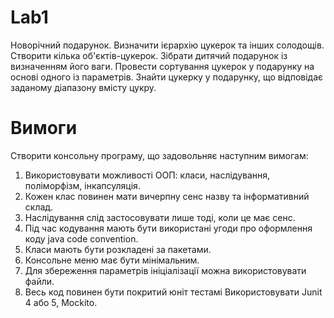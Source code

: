 # Lab1 
Новорічний подарунок. Визначити ієрархію цукерок та інших солодощів. Створити кілька об'єктів-цукерок. Зібрати дитячий подарунок із визначенням його ваги. Провести сортування цукерок у подарунку на основі одного із параметрів. Знайти цукерку у подарунку, що відповідає заданому діапазону вмісту цукру. 

# Вимоги
Створити консольну програму, що задовольняє наступним вимогам: 
1. Використовувати можливості ОOП: класи, наслідування, поліморфізм, інкапсуляція. 
2. Кожен клас повинен мати вичерпну сенс назву та інформативний склад. 
3. Наслідування слід застосовувати лише тоді, коли це має сенс. 
4. Під час кодування мають бути використані угоди про оформлення коду java code convention. 
5. Класи мають бути  розкладені за пакетами. 
6. Консольне меню має бути мінімальним. 
7. Для збереження параметрів ініціалізації можна використовувати файли. 
8. Весь код повинен бути покритий юніт тестамі Використовувати Junit 4 або 5, Mockito. 